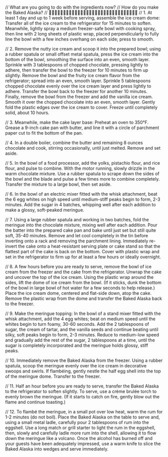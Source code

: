 // What are you going to do with the ingredients now?
// How do you make the Baked Alaska?
// 🌸💮🌸💮🌸💮🌸💮🌸💮🌸💮🌸💮🌸💮🌸💮🌸💮🌸💮🌸💮🌸💮🌸💮🌸💮🌸
// 1. At least 1 day and up to 1 week before serving, assemble the ice cream dome: Transfer all of the ice cream to the refrigerator for 15 minutes to soften. Meanwhile, lightly spray a medium freezer-safe bowl with cooking spray, then line with 2 long sheets of plastic wrap, placed perpendicularly to fully line the bowl with a few inches overhang on each side; press to smooth.

// 2. Remove the nutty ice cream and scoop it into the prepared bowl; using a rubber spatula or small offset metal spatula, press the ice cream into the bottom of the bowl, smoothing the surface into an even, smooth layer. Sprinkle with 3 tablespoons of chopped chocolate, pressing lightly to adhere, then transfer the bowl to the freezer for 10 minutes to firm up slightly. Remove the bowl and the fruity ice cream flavor from the refrigerator; spread into an even, smooth layer. Sprinkle 5 tablespoons chopped chocolate evenly over the ice cream layer and press lightly to adhere. Transfer the bowl back to the freezer for another 10 minutes. Finally, remove the bowl from the freezer and add the vanilla ice cream. Smooth it over the chopped chocolate into an even, smooth layer. Gently fold the plastic edges over the ice cream to cover. Freeze until completely solid, about 10 hours.

// 3. Meanwhile, make the cake layer base: Preheat an oven to 350°F. Grease a 9-inch cake pan with butter, and line it with a circle of parchment paper cut to fit the bottom of the pan.

// 4. In a double boiler, combine the butter and remaining 8 ounces chocolate and cook, stirring occasionally, until just melted. Remove and set aside.

// 5. In the bowl of a food processor, add the yolks, pistachio flour, and rice flour, and pulse to combine. With the motor running, slowly drizzle in the warm chocolate mixture. Use a rubber spatula to scrape down the sides of the bowl and the blade and pulse a few times more to combine completely. Transfer the mixture to a large bowl, then set aside.

// 6. In the bowl of an electric mixer fitted with the whisk attachment, beat the 6 egg whites on high speed until medium-stiff peaks begin to form, 2-3 minutes. Add the sugar in 4 batches, whipping well after each addition to make a glossy, soft-peaked meringue.

// 7. Using a large rubber spatula and working in two batches, fold the meringue into the chocolate mixture, mixing well after each addition. Pour the batter into the prepared cake pan and bake until just set but still quite soft, 35-40 minutes. Remove and let cool completely in the tin before inverting onto a rack and removing the parchment lining. Immediately re-invert the cake onto a heat-resistant serving plate or cake stand so that the flattest part of the cake is back on the bottom. Cover with plastic wrap and set in the refrigerator to firm up for at least a few hours or ideally overnight.

// 8. A few hours before you are ready to serve, remove the bowl of ice cream from the freezer and the cake from the refrigerator. Unwrap the cake and uncover the top of the ice cream. Using the plastic wrap around the sides, lift the dome of ice cream from the bowl. (If it sticks, dunk the bottom of the bowl in large bowl of hot water for a few seconds to help release.) Place the ice cream dome, centered and flat-side down, atop the cake. Remove the plastic wrap from the dome and transfer the Baked Alaska back to the freezer.

// 9. Make the meringue topping: In the bowl of a stand mixer fitted with the whisk attachment, add the 4 egg whites; beat on medium speed until the whites begin to turn foamy, 30-60 seconds. Add the 2 tablespoons of sugar, the cream of tartar, and the vanilla seeds and continue beating until silky, soft peaks begin to form, 2-3 minutes. Reduce to medium-low speed and gradually add the rest of the sugar, 2 tablespoons at a time, until the sugar is completely incorporated and the meringue holds glossy, stiff peaks.

// 10. Immediately remove the Baked Alaska from the freezer. Using a rubber spatula, scoop the meringue evenly over the ice cream in decorative swoops and swirls. If flambéing, gently nestle the half egg shell into the top of the meringue dome. Transfer to the freezer.

// 11. Half an hour before you are ready to serve, transfer the Baked Alaska to the refrigerator to soften slightly. To serve, use a crème brulée torch to evenly brown the meringue. (If it starts to catch on fire, gently blow out the flame and continue toasting.)

// 12. To flambé the meringue, in a small pot over low heat, warm the rum for 1-2 minutes (do not boil). Place the Baked Alaska on the table to serve and, using a small metal ladle, carefully pour 2 tablespoons of rum into the eggshell. Use a long match or grill starter to light the rum in the eggshell, then, slowly and carefully ladle more rum into the shell, allowing it to flow down the meringue like a volcano. Once the alcohol has burned off and your guests have been adequately impressed, use a warm knife to slice the Baked Alaska into wedges and serve immediately.